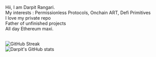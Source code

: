 Hii, I am Darpit Rangari. <br />
My interests : Permissionless Protocols, Onchain ART, Defi Primitives <br />
I love my private repo  <br />
Father of unfinished projects <br />
All day Ethereum maxi. <br/>
<br/>

![GitHub Streak](http://github-readme-streak-stats.herokuapp.com?user=proxima424&theme=dark&background=000000)
<br/>
![Darpit's GitHub stats](https://github-readme-stats.vercel.app/api?username=proxima424&theme=buefy&show_icons=true)


